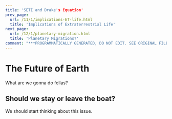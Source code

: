 ```yaml
---
title: 'SETI and Drake's Equation'
prev_page:
  url: /11/1/implications-ET-life.html
  title: 'Implications of Extraterrestrial Life'
next_page:
  url: /12/1/planetary-migration.html
  title: 'Planetary Migrations?'
comment: "***PROGRAMMATICALLY GENERATED, DO NOT EDIT. SEE ORIGINAL FILES IN /content***"
---
```

# The Future of Earth

What are we gonna do fellas?

## Should we stay or leave the boat?

We should start thinking about this issue.
